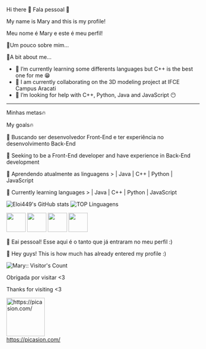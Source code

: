 Hi there 👋
Fala pessoal 👋

My name is Mary and this is my profile!

Meu nome é Mary e este é meu perfil!

💫Um pouco sobre mim...

💫A bit about me...

- 🌱 I’m currently learning some differents languages but C++ is the best one for me 😁
- 👯 I am currently collaborating on the 3D modeling project at IFCE Campus Aracati
- 🤔 I’m looking for help with C++, Python, Java and JavaScript 😶
-------------------------------------------------------------------------------------------------------------------------------
Minhas metas🔥

My goals🔥

💼 Buscando ser desenvolvedor Front-End e ter experiência no desenvolvimento Back-End 

💼 Seeking to be a Front-End developer and have experience in Back-End development

📕 Aprendendo atualmente as linguagens > | Java | C++ | Python | JavaScript

📕 Currently learning languages > | Java | C++ | Python | JavaScript

![Eloi449's GitHub stats](https://github-readme-stats.vercel.app/api?username=Eloi449&show_icons=true&theme=tokyonight)
![TOP Linguagens](https://github-readme-stats.vercel.app/api/top-langs/?username=Eloi449&layout=compact&theme=dracula)

<div>
<img src="https://cdn.jsdelivr.net/gh/devicons/devicon/icons/java/java-plain.svg" width = "50px"/>
<img src="https://cdn.jsdelivr.net/gh/devicons/devicon/icons/python/python-original.svg"  width = "50px" />
<img src="https://cdn.jsdelivr.net/gh/devicons/devicon/icons/cplusplus/cplusplus-original.svg"  width = "50px" />
<img src="https://cdn.jsdelivr.net/gh/devicons/devicon/icons/javascript/javascript-original.svg"  width = "50px" />

</div>

👋 Eai pessoal! Esse aqui é o tanto que já entraram no meu perfil :)

👋 Hey guys! This is how much has already entered my profile :)

<img src="https://profile-counter.glitch.me/{Eloi449}/count.svg" alt="Mary:: Visitor's Count" />

Obrigada por visitar <3

Thanks for visiting <3

<a href="https://picasion.com/"><img src="https://i.picasion.com/pic92/623016d338e656859200f37370fadf5d.gif" width="100" height="100" border="0" alt="https://picasion.com/" /></a><br /><a href="https://picasion.com/">https://picasion.com/</a>
